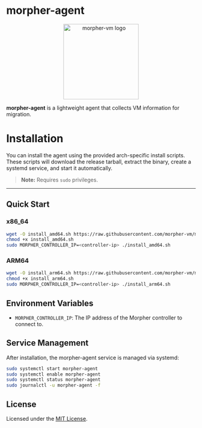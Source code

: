 # morpher-agent

<p align="center">
  <img src="https://github.com/morpher-vm.png" alt="morpher-vm logo" width="200"/>
</p>

**morpher-agent** is a lightweight agent that collects VM information for migration.

# Installation

You can install the agent using the provided arch-specific install scripts.  
These scripts will download the release tarball, extract the binary, create a
systemd service, and start it automatically.

> **Note:** Requires `sudo` privileges.

---

## Quick Start

### x86_64
```bash
wget -O install_amd64.sh https://raw.githubusercontent.com/morpher-vm/morpher-agent/main/scripts/install_amd64.sh
chmod +x install_amd64.sh
sudo MORPHER_CONTROLLER_IP=<controller-ip> ./install_amd64.sh
```

### ARM64
```bash
wget -O install_arm64.sh https://raw.githubusercontent.com/morpher-vm/morpher-agent/main/scripts/install_arm64.sh
chmod +x install_arm64.sh
sudo MORPHER_CONTROLLER_IP=<controller-ip> ./install_arm64.sh
```

## Environment Variables

- `MORPHER_CONTROLLER_IP`: The IP address of the Morpher controller to connect to.

## Service Management

After installation, the morpher-agent service is managed via systemd:

```bash
sudo systemctl start morpher-agent
sudo systemctl enable morpher-agent
sudo systemctl status morpher-agent
sudo journalctl -u morpher-agent -f
```

## License

Licensed under the [MIT License](LICENSE).
